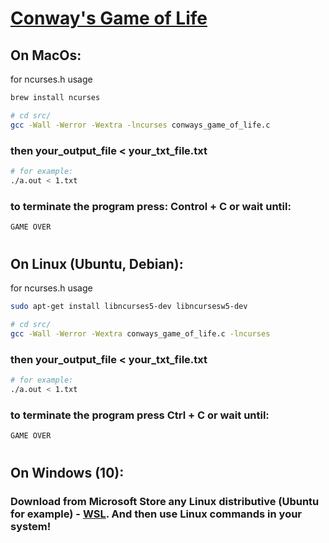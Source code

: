 # <a href="https://en.wikipedia.org/wiki/Conway%27s_Game_of_Life">Conway's Game of Life</a>

## On MacOs:
for ncurses.h usage
```sh
brew install ncurses
```
```sh
# cd src/
gcc -Wall -Werror -Wextra -lncurses conways_game_of_life.c
```
### then your_output_file < your_txt_file.txt
```sh
# for example:
./a.out < 1.txt
```
### to terminate the program press: Control + C or wait until:
```sh
GAME OVER
```
#
## On Linux (Ubuntu, Debian):
for ncurses.h usage
```sh
sudo apt-get install libncurses5-dev libncursesw5-dev
```

```sh
# cd src/
gcc -Wall -Werror -Wextra conways_game_of_life.c -lncurses
```
### then your_output_file < your_txt_file.txt
```sh
# for example:
./a.out < 1.txt
```
### to terminate the program press Ctrl + C or wait until:
```sh
GAME OVER
```
#
## On Windows (10):
### Download from Microsoft Store any Linux distributive (Ubuntu for example) - <a href="https://apps.microsoft.com/store/detail/ubuntu-on-windows/9NBLGGH4MSV6?hl=ru-ru&gl=RU">WSL</a>. And then use Linux commands in your system!
